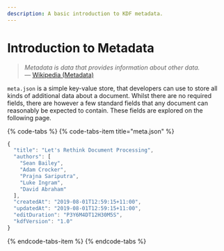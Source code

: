 ```yaml
---
description: A basic introduction to KDF metadata.
---
```


# Introduction to Metadata

> _Metadata is data that provides information about other data._  
> — [Wikipedia \(Metadata\)](https://en.m.wikipedia.org/wiki/Metadata)

`meta.json` is a simple key-value store, that developers can use to store all kinds of additional data about a document. Whilst there are no required fields, there are however a few standard fields that any document can reasonably be expected to contain. These fields are explored on the following page.

{% code-tabs %}
{% code-tabs-item title="meta.json" %}
```javascript
{
  "title": "Let's Rethink Document Processing",
  "authors": [
    "Sean Bailey",
    "Adam Crocker",
    "Prajna Sariputra",
    "Luke Ingram",
    "David Abraham"
  ],
  "createdAt": "2019-08-01T12:59:15+11:00",
  "updatedAt": "2019-08-01T12:59:15+11:00",
  "editDuration": "P3Y6M4DT12H30M5S",
  "kdfVersion": "1.0"
}
```
{% endcode-tabs-item %}
{% endcode-tabs %}

